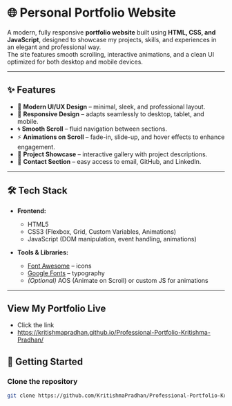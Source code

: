 # 🌐 Personal Portfolio Website

A modern, fully responsive **portfolio website** built using **HTML, CSS, and JavaScript**, designed to showcase my projects, skills, and experiences in an elegant and professional way.  
The site features smooth scrolling, interactive animations, and a clean UI optimized for both desktop and mobile devices.  

---

## ✨ Features

- 🎨 **Modern UI/UX Design** – minimal, sleek, and professional layout.  
- 📱 **Responsive Design** – adapts seamlessly to desktop, tablet, and mobile.  
- 🌀 **Smooth Scroll** – fluid navigation between sections.  
- ⚡ **Animations on Scroll** – fade-in, slide-up, and hover effects to enhance engagement.  
- 📂 **Project Showcase** – interactive gallery with project descriptions.  
- 📧 **Contact Section** – easy access to email, GitHub, and LinkedIn.  

---

## 🛠️ Tech Stack

- **Frontend:**  
  - HTML5  
  - CSS3 (Flexbox, Grid, Custom Variables, Animations)  
  - JavaScript (DOM manipulation, event handling, animations)  

- **Tools & Libraries:**  
  - [Font Awesome](https://fontawesome.com/) – icons  
  - [Google Fonts](https://fonts.google.com/) – typography  
  - *(Optional)* AOS (Animate on Scroll) or custom JS for animations  

---
## View My Portfolio Live
- Click the link
- https://kritishmapradhan.github.io/Professional-Portfolio-Kritishma-Pradhan/
  
## 🚀 Getting Started

### Clone the repository
```bash
git clone https://github.com/KritishmaPradhan/Professional-Portfolio-Kritishma-Pradhan.git
